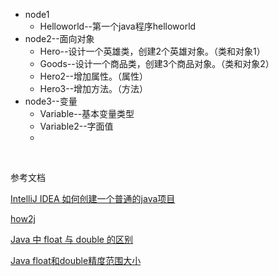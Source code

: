 

- node1
  -  Helloworld--第一个java程序helloworld
- node2--面向对象
  - Hero--设计一个英雄类，创建2个英雄对象。（类和对象1）
  - Goods--设计一个商品类，创建3个商品对象。（类和对象2）
  - Hero2--增加属性。（属性）
  - Hero3--增加方法。（方法）
- node3--变量
  - Variable--基本变量类型
  - Variable2--字面值
  - 


​	



参考文档

[IntelliJ IDEA 如何创建一个普通的java项目](https://blog.csdn.net/oschina_41790905/article/details/79475187)

[how2j](http://how2j.cn?p=60954)

[Java 中 float 与 double 的区别](http://www.imooc.com/wiki/detail/id/111)

[Java float和double精度范围大小](https://blog.csdn.net/tianmd_Eric/article/details/79729827)

